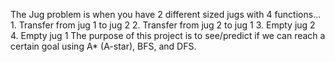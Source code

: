 The Jug problem is when you have 2 different sized jugs with 4 functions...
    1. Transfer from jug 1 to jug 2
    2. Transfer from jug 2 to jug 1
    3. Empty jug 2
    4. Empty jug 1
The purpose of this project is to see/predict if we can reach a certain goal using A* (A-star), BFS, and DFS.
